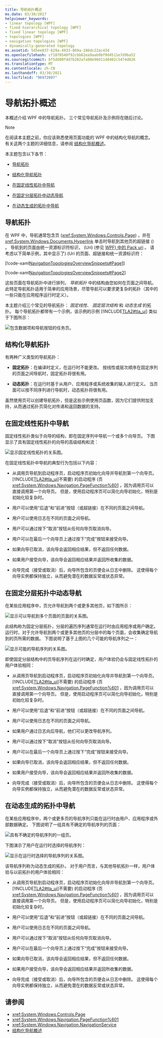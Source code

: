 ```yaml
---
title: 导航拓扑概述
ms.date: 03/30/2017
helpviewer_keywords:
- linear topology [WPF]
- fixed hierarchical topology [WPF]
- fixed linear topology [WPF]
- topologies [WPF]
- navigation topologies [WPF]
- dynamically-generated topology
ms.assetid: 5d5ee837-629a-4933-869a-186dc22ac43d
ms.openlocfilehash: cf1870540f92cbb62ea9aab9bf9d4511e7d9ba52
ms.sourcegitcommit: bf5dd80f4d7b202afa90e90d1148402c5474d826
ms.translationtype: MT
ms.contentlocale: zh-CN
ms.lasthandoff: 03/30/2021
ms.locfileid: "96972697"
---
```

# <a name="navigation-topologies-overview"></a>导航拓扑概述
<a name="introduction"></a> 本概述介绍 WPF 中的导航拓扑。 三个常见导航拓扑及示例将在随后讨论。  
  
> [!NOTE]
> 在阅读本主题之前，你应该熟悉使用页面功能的 WPF 中的结构化导航的概念。 有关这两个主题的详细信息，请参阅 [结构化导航概述](structured-navigation-overview.md)。  
  
 本主题包含以下各节：  
  
- [导航拓扑](#Navigation_Topologies)  
  
- [结构化导航拓扑](#Structured_Navigation_Topologies)  
  
- [在固定线性拓扑中导航](#Navigation_over_a_Fixed_Linear_Topology)  
  
- [在固定分层拓扑中动态导航](#Dynamic_Navigation_over_a_Fixed_Hierarchical_Topology)  
  
- [在动态生成的拓扑中导航](#Navigation_over_a_Dynamically_Generated_Topology)  
  
<a name="Navigation_Topologies"></a>
## <a name="navigation-topologies"></a>导航拓扑  
 在 WPF 中，导航通常包含页 (<xref:System.Windows.Controls.Page>) ，并在 <xref:System.Windows.Documents.Hyperlink> 单击时导航到其他页的超链接 () 。 导航到的页面由统一资源标识符标识， (Uri)  (参见 [WPF) 中的 Pack uri](pack-uris-in-wpf.md) 。 请考虑以下简单示例，其中显示了)  (Uri 的页面、超链接和统一资源标识符：  
  
 [!code-xaml[NavigationTopologiesOverviewSnippets#Page1](~/samples/snippets/csharp/VS_Snippets_Wpf/NavigationTopologiesOverviewSnippets/CS/Page1.xaml#page1)]  
  
 [!code-xaml[NavigationTopologiesOverviewSnippets#Page2](~/samples/snippets/csharp/VS_Snippets_Wpf/NavigationTopologiesOverviewSnippets/CS/Page2.xaml#page2)]  
  
 这些页面在导航拓扑中进行排列， *导航拓扑* 中的结构由您如何在页面之间导航。 此特定导航拓扑适用于简单的应用场景，尽管导航可以要求更复杂的拓扑（其中的一些只能在应用程序运行时定义）。  
  
 本主题介绍三个常见的导航拓扑： *固定线性*、 *固定层次结构* 和 *动态生成* 的拓扑。 每个导航拓扑都带有一个示例，该示例的示例 [!INCLUDE[TLA2#tla_ui](../../../includes/tla2sharptla-ui-md.md)] 类似于下图所示：  
  
 ![包含数据项和导航按钮的任务页。](./media/navigation-topologies-overview/navigation-topology-data-items.png)  
  
<a name="Structured_Navigation_Topologies"></a>
## <a name="structured-navigation-topologies"></a>结构化导航拓扑  
 有两种广义类型的导航拓扑：  
  
- **固定拓扑**：在编译时定义，在运行时不能更改。 按线性或层次顺序在固定序列的页面之间导航时，固定拓扑将很有用。  
  
- **动态拓扑**：在运行时基于从用户、应用程序或系统收集的输入进行定义。 当页面可以按不同序列进行导航时，动态拓扑将很有用。  
  
 虽然使用页可以创建导航拓扑，但是这些示例使用页函数，因为它们提供附加支持，从而通过拓扑页简化对传递和返回数据的支持。  
  
<a name="Navigation_over_a_Fixed_Linear_Topology"></a>
## <a name="navigation-over-a-fixed-linear-topology"></a>在固定线性拓扑中导航  
 固定线性拓扑类似于向导的结构，即在固定序列中导航一个或多个向导页。 下图显示了具有固定线性拓扑的向导的高级结构和流：  
  
 ![显示固定线性拓扑的关系图。](./media/navigation-topologies-overview/navigation-topology-fixed-linear.png)  
  
 在固定线性拓扑中导航的典型行为包括以下内容：  
  
- 从调用页导航到启动程序页，启动程序页初始化向导并导航到第一个向导页。 [!INCLUDE[TLA2#tla_ui](../../../includes/tla2sharptla-ui-md.md)]不需要) 的启动程序 (页 <xref:System.Windows.Navigation.PageFunction%601> ，因为调用页可以直接调用第一个向导页。 但是，使用启动程序页可以简化向导初始化，特别是初始化较复杂时。  
  
- 用户可以使用“后退”和“前进”按钮（或超链接）在不同的页面之间导航。  
  
- 用户可以使用日志在不同的页面之间导航。  
  
- 用户可以通过按下“取消”按钮从任何向导页取消向导。  
  
- 用户可以在最后一个向导页上通过按下“完成”按钮来接受向导。  
  
- 如果向导已取消，该向导会返回相应结果，但不返回任何数据。  
  
- 如果用户接受向导，该向导会返回相应结果并返回所收集的数据。  
  
- 向导完成（接受或取消）后，向导所包含的页便会从日志中删除。 这使得每个向导实例都保持独立，从而避免潜在的数据反常或状态异常。  
  
<a name="Dynamic_Navigation_over_a_Fixed_Hierarchical_Topology"></a>
## <a name="dynamic-navigation-over-a-fixed-hierarchical-topology"></a>在固定分层拓扑中动态导航  
 在某些应用程序中，页允许导航到两个或更多其他页，如下图所示：
  
 ![显示可以导航到多个页面的页面的关系图。](./media/navigation-topologies-overview/navigation-topology-multiple-pages.png)  
  
 此结构称为固定分层拓扑，分层的遍历序列通常在运行时由应用程序或用户确定。 运行时，对于允许导航到两个或更多其他页的分层中的每个页面，会收集确定导航到的页所需的数据。 下图说明了基于上图的几个可能的导航序列之一：  
  
 ![显示可能的导航序列的关系图。](./media/navigation-topologies-overview/navigation-topology-fixed-hierarchical.png)  
  
 即使固定分层结构中的页导航序列在运行时确定，用户体验仍会与固定线性拓扑的用户体验相同：  
  
- 从调用页导航到启动程序页，启动程序页初始化向导并导航到第一个向导页。 [!INCLUDE[TLA2#tla_ui](../../../includes/tla2sharptla-ui-md.md)]不需要) 的启动程序 (页 <xref:System.Windows.Navigation.PageFunction%601> ，因为调用页可以直接调用第一个向导页。 但是，使用启动程序页可以简化向导初始化，特别是初始化较复杂时。  
  
- 用户可以使用“后退”和“前进”按钮（或超链接）在不同的页面之间导航。  
  
- 用户可以使用日志在不同的页面之间导航。  
  
- 如果用户通过日志向后导航，他们可以更改导航序列。  
  
- 用户可以通过按下“取消”按钮从任何向导页取消向导。  
  
- 用户可以在最后一个向导页上通过按下“完成”按钮来接受向导。  
  
- 如果向导已取消，该向导会返回相应结果，但不返回任何数据。  
  
- 如果用户接受向导，该向导会返回相应结果并返回所收集的数据。  
  
- 向导完成（接受或取消）后，向导所包含的页便会从日志中删除。 这使得每个向导实例都保持独立，从而避免潜在的数据反常或状态异常。  
  
<a name="Navigation_over_a_Dynamically_Generated_Topology"></a>
## <a name="navigation-over-a-dynamically-generated-topology"></a>在动态生成的拓扑中导航  
 在某些应用程序中，两个或更多页的导航序列只能在运行时由用户、应用程序或外部数据确定。 下图说明了一组具有不确定的导航序列的页面：  
  
 ![具有不确定的导航序列的一组页。](./media/navigation-topologies-overview/navigation-topology-dynamically-generated.png)  
  
 下图演示了用户在运行时选择的导航序列：  
  
 ![显示在运行时选择的导航序列的关系图。](./media/navigation-topologies-overview/navigation-topology-sequence-chosen-run-time.png)  
  
 该导航序列称为动态生成的拓扑。 对于用户而言，与其他导航拓扑一样，用户体验与以前拓扑的用户体验相同：  
  
- 从调用页导航到启动程序页，启动程序页初始化向导并导航到第一个向导页。 [!INCLUDE[TLA2#tla_ui](../../../includes/tla2sharptla-ui-md.md)]不需要) 的启动程序 (页 <xref:System.Windows.Navigation.PageFunction%601> ，因为调用页可以直接调用第一个向导页。 但是，使用启动程序页可以简化向导初始化，特别是初始化较复杂时。  
  
- 用户可以使用“后退”和“前进”按钮（或超链接）在不同的页面之间导航。  
  
- 用户可以使用日志在不同的页面之间导航。  
  
- 用户可以通过按下“取消”按钮从任何向导页取消向导。  
  
- 用户可以在最后一个向导页上通过按下“完成”按钮来接受向导。  
  
- 如果向导已取消，该向导会返回相应结果，但不返回任何数据。  
  
- 如果用户接受向导，该向导会返回相应结果并返回所收集的数据。  
  
- 向导完成（接受或取消）后，向导所包含的页便会从日志中删除。 这使得每个向导实例都保持独立，从而避免潜在的数据反常或状态异常。  
  
## <a name="see-also"></a>请参阅

- <xref:System.Windows.Controls.Page>
- <xref:System.Windows.Navigation.PageFunction%601>
- <xref:System.Windows.Navigation.NavigationService>
- [结构化导航概述](structured-navigation-overview.md)
